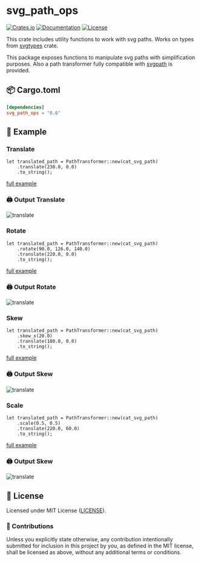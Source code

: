 # svg_path_ops

[![Crates.io](https://img.shields.io/crates/v/svg_path_ops.svg)](https://crates.io/crates/svg_path_ops)
[![Documentation](https://docs.rs/svg_path_ops/badge.svg)](https://docs.rs/svg_path_ops)
[![License](https://img.shields.io/github/license/orhanbalci/rough-rs.svg)](https://github.com/orhanbalci/rough-rs/blob/main/svg_path_ops/LICENSE)

<!-- cargo-sync-readme start -->


This crate includes utility functions to work with svg paths. Works on types from [svgtypes](https://github.com/RazrFalcon/svgtypes)
crate.

This package exposes functions to manipulate svg paths with simplification purposes. Also a path transformer fully compatible with
[svgpath](https://github.com/fontello/svgpath) is provided.


## 📦 Cargo.toml

```toml
[dependencies]
svg_path_ops = "0.6"
```

## 🔧 Example

### Translate

``` rust,ignore
let translated_path = PathTransformer::new(cat_svg_path)
    .translate(230.0, 0.0)
    .to_string();
```

[full example](https://github.com/orhanbalci/rough-rs/blob/main/rough_piet/examples/translate.rs)

### 🖨️ Output Translate
![translate](https://raw.githubusercontent.com/orhanbalci/rough-rs/main/svg_path_ops/assets/translated_cat.png)

### Rotate

``` rust,ignore
let translated_path = PathTransformer::new(cat_svg_path)
    .rotate(90.0, 126.0, 140.0)
    .translate(220.0, 0.0)
    .to_string();
```

[full example](https://github.com/orhanbalci/rough-rs/blob/main/rough_piet/examples/rotate.rs)

### 🖨️ Output Rotate
![translate](https://raw.githubusercontent.com/orhanbalci/rough-rs/main/svg_path_ops/assets/rotated_cat.png)

### Skew
``` rust,ignore
let translated_path = PathTransformer::new(cat_svg_path)
    .skew_x(20.0)
    .translate(180.0, 0.0)
    .to_string();
```

[full example](https://github.com/orhanbalci/rough-rs/blob/main/rough_piet/examples/skew.rs)

### 🖨️ Output Skew
![translate](https://raw.githubusercontent.com/orhanbalci/rough-rs/main/svg_path_ops/assets/skewed_cat.png)

### Scale
``` rust,ignore
let translated_path = PathTransformer::new(cat_svg_path)
    .scale(0.5, 0.5)
    .translate(220.0, 60.0)
    .to_string();
```

[full example](https://github.com/orhanbalci/rough-rs/blob/main/rough_piet/examples/scale.rs)

### 🖨️ Output Skew
![translate](https://raw.githubusercontent.com/orhanbalci/rough-rs/main/svg_path_ops/assets/scaled_cat.png)

<!-- cargo-sync-readme end -->

## 📝 License

Licensed under MIT License ([LICENSE](LICENSE)).

### 🚧 Contributions

Unless you explicitly state otherwise, any contribution intentionally submitted for inclusion in this project by you, as defined in the MIT license, shall be licensed as above, without any additional terms or conditions.
